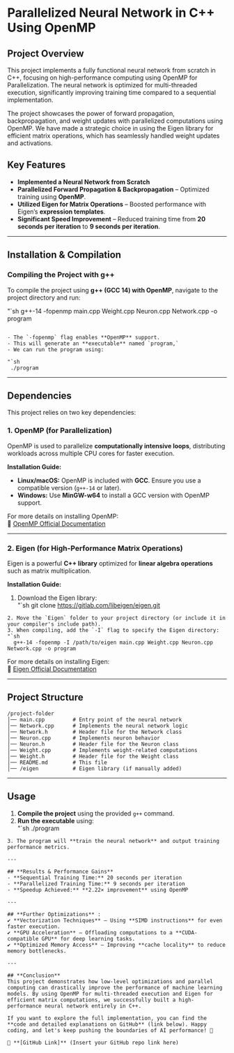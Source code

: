 # **Parallelized Neural Network in C++ Using OpenMP**  

## **Project Overview**  
This project implements a fully functional neural network from scratch in C++, focusing on high-performance computing using OpenMP for Parallelization. The neural network is optimized for multi-threaded execution, significantly improving training time compared to a sequential implementation.  

The project showcases the power of forward propagation, backpropagation, and weight updates with parallelized computations using OpenMP. We have made a strategic choice in using the Eigen library for efficient matrix operations, which has seamlessly handled weight updates and activations.  

## **Key Features**  
- **Implemented a Neural Network from Scratch** 
- **Parallelized Forward Propagation & Backpropagation** – Optimized training using **OpenMP**.  
- **Utilized Eigen for Matrix Operations** – Boosted performance with Eigen’s **expression templates**.  
- **Significant Speed Improvement** – Reduced training time from **20 seconds per iteration** to **9 seconds per iteration**.  

---

## **Installation & Compilation**  
### **Compiling the Project with g++**  
To compile the project using **g++ (GCC 14) with OpenMP**, navigate to the project directory and run:  

"`sh
 g++-14 -fopenmp main.cpp Weight.cpp Neuron.cpp Network.cpp -o program
```

- The `-fopenmp` flag enables **OpenMP** support.  
- This will generate an **executable** named `program,` 
- We can run the program using:  

"`sh
 ./program
```

---

## **Dependencies**  
This project relies on two key dependencies:  

### **1. OpenMP (for Parallelization)**  
OpenMP is used to parallelize **computationally intensive loops**, distributing workloads across multiple CPU cores for faster execution.  

**Installation Guide:**  
- **Linux/macOS:** OpenMP is included with **GCC**. Ensure you use a compatible version (`g++-14` or later).  
- **Windows:** Use **MinGW-w64** to install a GCC version with OpenMP support.  

For more details on installing OpenMP:  
🔗 [OpenMP Official Documentation](https://www.openmp.org/)  

---

### **2. Eigen (for High-Performance Matrix Operations)**  
Eigen is a powerful **C++ library** optimized for **linear algebra operations** such as matrix multiplication.

**Installation Guide:**  
1. Download the Eigen library:  
 "`sh
   git clone https://gitlab.com/libeigen/eigen.git
 ```
2. Move the `Eigen` folder to your project directory (or include it in your compiler's include path).  
3. When compiling, add the `-I` flag to specify the Eigen directory:  
 "`sh
   g++-14 -fopenmp -I /path/to/eigen main.cpp Weight.cpp Neuron.cpp Network.cpp -o program
 ```

For more details on installing Eigen:  
🔗 [Eigen Official Documentation](https://eigen.tuxfamily.org/)  

---

## **Project Structure**  
```
/project-folder
│── main.cpp         # Entry point of the neural network
│── Network.cpp      # Implements the neural network logic
│── Network.h        # Header file for the Network class
│── Neuron.cpp       # Implements neuron behavior
│── Neuron.h         # Header file for the Neuron class
│── Weight.cpp       # Implements weight-related computations
│── Weight.h         # Header file for the Weight class
│── README.md        # This file
│── /eigen           # Eigen library (if manually added)
```

---

## **Usage**  
1. **Compile the project** using the provided `g++` command.  
2. **Run the executable** using:  
 "`sh
   ./program
 ```
3. The program will **train the neural network** and output training performance metrics.  

---

## **Results & Performance Gains**  
- **Sequential Training Time:** 20 seconds per iteration  
- **Parallelized Training Time:** 9 seconds per iteration  
- **Speedup Achieved:** **2.22× improvement** using OpenMP  

---

## **Further Optimizations** :  
✔ **Vectorization Techniques** – Using **SIMD instructions** for even faster execution.  
✔ **GPU Acceleration** – Offloading computations to a **CUDA-compatible GPU** for deep learning tasks.  
✔ **Optimized Memory Access** – Improving **cache locality** to reduce memory bottlenecks.  

---

## **Conclusion**  
This project demonstrates how low-level optimizations and parallel computing can drastically improve the performance of machine learning models. By using OpenMP for multi-threaded execution and Eigen for efficient matrix computations, we successfully built a high-performance neural network entirely in C++.  

If you want to explore the full implementation, you can find the **code and detailed explanations on GitHub** (link below). Happy coding, and let's keep pushing the boundaries of AI performance! 🚀  

🔗 **[GitHub Link]** (Insert your GitHub repo link here)  

